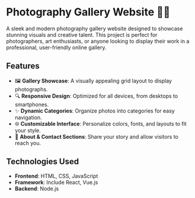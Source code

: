 # Photography Gallery Website 🌟📸  

A sleek and modern photography gallery website designed to showcase stunning visuals and creative talent. This project is perfect for photographers, art enthusiasts, or anyone looking to display their work in a professional, user-friendly online gallery.  


## Features  
- 🖼️ **Gallery Showcase**: A visually appealing grid layout to display photographs.  
- 🔍 **Responsive Design**: Optimized for all devices, from desktops to smartphones.  
- ✨ **Dynamic Categories**: Organize photos into categories for easy navigation.  
- 🌐 **Customizable Interface**: Personalize colors, fonts, and layouts to fit your style.  
- 📖 **About & Contact Sections**: Share your story and allow visitors to reach you.  

## Technologies Used  
- **Frontend**: HTML, CSS, JavaScript  
- **Framework**: Include React, Vue.js  
- **Backend**:  Node.js





